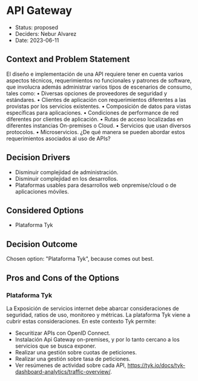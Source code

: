 # API Gateway

* Status: proposed
* Deciders: Nebur Alvarez
* Date: 2023-06-11

## Context and Problem Statement

El diseño e implementación de una API requiere tener en cuenta varios aspectos técnicos, requerimientos no funcionales y patrones de software, que involucra además administrar varios tipos de escenarios de consumo, tales como: 
    • Diversas opciones de proveedores de seguridad y estándares.
    • Clientes de aplicación con requerimientos diferentes a las provistas por los servicios existentes.
    • Composición de datos para vistas específicas para aplicaciones.
    • Condiciones de performance de red diferentes por clientes de aplicación.
    • Rutas de acceso localizadas en diferentes instancias On-premises o Cloud.
    • Servicios que usan diversos protocolos.
    • Microservicios.
¿De qué manera se pueden abordar estos requerimientos asociados al uso de APIs?

## Decision Drivers

* Disminuir complejidad de administración.
* Disminuir complejidad en los desarrollos.
* Plataformas usables para desarrollos web onpremise/cloud o de aplicaciones móviles.

## Considered Options

* Plataforma Tyk

## Decision Outcome

Chosen option: "Plataforma Tyk", because comes out best.

## Pros and Cons of the Options

### Plataforma Tyk

La Exposición de servicios internet debe abarcar consideraciones de seguridad, ratios de uso, monitoreo y métricas. La plataforma Tyk viene a cubrir estas consideraciones.
En este contexto Tyk permite:
*  Securitizar APIs con OpenID Connect.
*  Instalación Api Gateway on-premises, y por lo tanto cercano a los servicios que se busca exponer.
*  Realizar una gestión sobre cuotas de peticiones. 
*  Realizar una gestión sobre tasa de peticiones.
*  Ver resúmenes de actividad sobre cada API, https://tyk.io/docs/tyk-dashboard-analytics/traffic-overview/.